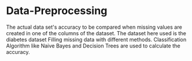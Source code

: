 # Data-Preprocessing
The actual data set's accuracy to be compared when missing values are created in one of the columns of the dataset.
The dataset here used is the diabetes dataset
Filling missing data with different methods.
Classification Algorithm like Naive Bayes and Decision Trees are used to calculate the accuracy.
